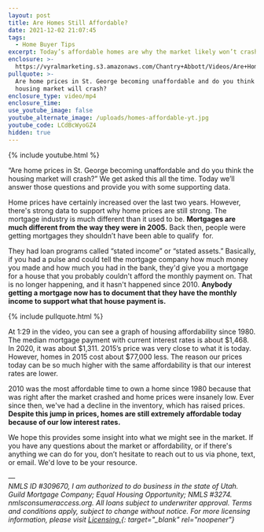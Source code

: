 ```yaml
---
layout: post
title: Are Homes Still Affordable?
date: 2021-12-02 21:07:45
tags:
  - Home Buyer Tips
excerpt: Today’s affordable homes are why the market likely won’t crash.
enclosure: >-
  https://vyralmarketing.s3.amazonaws.com/Chantry+Abbott/Videos/Are+Homes+Still+Affordable_.mp4
pullquote: >-
  Are home prices in St. George becoming unaffordable and do you think the
  housing market will crash?
enclosure_type: video/mp4
enclosure_time:
use_youtube_image: false
youtube_alternate_image: /uploads/homes-affordable-yt.jpg
youtube_code: LCdBcWyoGZ4
hidden: true
---
```

{% include youtube.html %}

“Are home prices in St. George becoming unaffordable and do you think the housing market will crash?” We get asked this all the time. Today we’ll answer those questions and provide you with some supporting data.

Home prices have certainly increased over the last two years. However, there's strong data to support why home prices are still strong. The mortgage industry is much different than it used to be. **Mortgages are much different from the way they were in 2005.** Back then, people were getting mortgages they shouldn’t have been able to qualify&nbsp; for.

They had loan programs called “stated income” or “stated assets.” Basically, if you had a pulse and could tell the mortgage company how much money you made and how much you had in the bank, they'd give you a mortgage for a house that you probably couldn't afford the monthly payment on. That is no longer happening, and it hasn't happened since 2010. **Anybody getting a mortgage now has to document that they have the monthly income to support what that house payment is.**

{% include pullquote.html %}

At 1:29 in the video, you can see a graph of housing affordability since 1980. The median mortgage payment with current interest rates is about $1,468. In 2020, it was about $1,311. 2015’s price was very close to what it is today. However, homes in 2015 cost about $77,000 less. The reason our prices today can be so much higher with the same affordability is that our interest rates are lower.

2010 was the most affordable time to own a home since 1980 because that was right after the market crashed and home prices were insanely low. Ever since then, we've had a decline in the inventory, which has raised prices. **Despite this jump in prices, homes are still extremely affordable today because of our low interest rates.**

We hope this provides some insight into what we might see in the market. If you have any questions about the market or affordability, or if there's anything we can do for you, don’t hesitate to reach out to us via phone, text, or email. We'd love to be your resource.

—<br>*NMLS ID \#309670, I am authorized to do business in the state of Utah. Guild Mortgage Company; Equal Housing Opportunity; NMLS \#3274. nmlsconsumeraccess.org. All loans subject to underwriter approval. Terms and conditions apply, subject to change without notice. For more licensing information, please visit&nbsp;[Licensing.](https://www.guildmortgage.com/licensing/){: target="_blank" rel="noopener"}*
